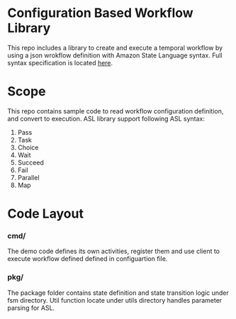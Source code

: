 # Configuration Based Workflow Library
This repo includes a library to create and execute a temporal workflow by using a json wrokflow definition with Amazon State Language syntax. Full syntax specification is located [here](https://docs.aws.amazon.com/step-functions/latest/dg/concepts-amazon-states-language.html).

# Scope
This repo contains sample code to read workflow configuration definition, and convert to execution. ASL library support following ASL syntax:
1. Pass
2. Task
3. Choice
4. Wait
5. Succeed
6. Fail
7. Parallel
8. Map

# Code Layout
### cmd/

The demo code defines its own activities, register them and use client to execute workflow defined defined in configuartion file.

### pkg/

The package folder contains state definition and state transition logic under fsm directory. Util function locate under utils directory handles parameter parsing for ASL. 